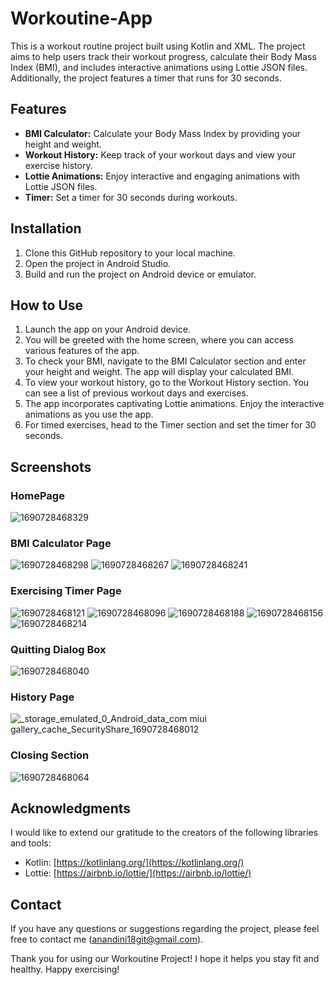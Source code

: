 # Workoutine-App

This is a workout routine project built using Kotlin and XML. The project aims to help users track their workout progress, calculate their Body Mass Index (BMI), and includes interactive animations using Lottie JSON files. Additionally, the project features a timer that runs for 30 seconds.

## Features

- **BMI Calculator:** Calculate your Body Mass Index by providing your height and weight.
- **Workout History:** Keep track of your workout days and view your exercise history.
- **Lottie Animations:** Enjoy interactive and engaging animations with Lottie JSON files.
- **Timer:** Set a timer for 30 seconds during workouts.

## Installation

1. Clone this GitHub repository to your local machine.
2. Open the project in Android Studio.
3. Build and run the project on Android device or emulator.

## How to Use

1. Launch the app on your Android device.
2. You will be greeted with the home screen, where you can access various features of the app.
3. To check your BMI, navigate to the BMI Calculator section and enter your height and weight. The app will display your calculated BMI.
4. To view your workout history, go to the Workout History section. You can see a list of previous workout days and exercises.
5. The app incorporates captivating Lottie animations. Enjoy the interactive animations as you use the app.
6. For timed exercises, head to the Timer section and set the timer for 30 seconds.

## Screenshots
### HomePage
![1690728468329](https://github.com/Anandini18/Workoutine-App/assets/88365547/bfefbccd-6344-4ba5-8dfa-43f961ecb102)
### BMI Calculator Page
![1690728468298](https://github.com/Anandini18/Workoutine-App/assets/88365547/abd51b76-bad9-472e-927f-795dbf334ead)
![1690728468267](https://github.com/Anandini18/Workoutine-App/assets/88365547/e3fc8fb6-0739-4e56-b2d5-55ca8ceed917)
![1690728468241](https://github.com/Anandini18/Workoutine-App/assets/88365547/01e8769c-1b96-4d99-af80-6248159c27c3)


### Exercising Timer Page
![1690728468121](https://github.com/Anandini18/Workoutine-App/assets/88365547/1d978a0e-1bd4-4660-8279-2d139453ef8c)
![1690728468096](https://github.com/Anandini18/Workoutine-App/assets/88365547/37370ba5-4899-4c31-b842-1b780c5455bc)
![1690728468188](https://github.com/Anandini18/Workoutine-App/assets/88365547/b97f0c32-2a4e-48cf-8b8b-d52f7305f466)
![1690728468156](https://github.com/Anandini18/Workoutine-App/assets/88365547/a919939b-92e0-4f85-8b36-4e87a934d39e)
![1690728468214](https://github.com/Anandini18/Workoutine-App/assets/88365547/c0ecaf21-08cd-409a-962b-eccf3d7c47b4)

### Quitting Dialog Box
![1690728468040](https://github.com/Anandini18/Workoutine-App/assets/88365547/391b6acf-d365-4a8b-a8cc-ee3ca41f1a4f)
### History Page
![_storage_emulated_0_Android_data_com miui gallery_cache_SecurityShare_1690728468012](https://github.com/Anandini18/Workoutine-App/assets/88365547/f968baf0-1ff2-48a2-91de-1eb735f65326)
### Closing Section
![1690728468064](https://github.com/Anandini18/Workoutine-App/assets/88365547/2ea26162-e84a-4601-82d3-76de45854ed8)

## Acknowledgments

I would like to extend our gratitude to the creators of the following libraries and tools:

- Kotlin: [https://kotlinlang.org/](https://kotlinlang.org/)
- Lottie: [https://airbnb.io/lottie/](https://airbnb.io/lottie/)

## Contact

If you have any questions or suggestions regarding the project, please feel free to contact me (anandini18git@gmail.com).

Thank you for using our Workoutine Project! I hope it helps you stay fit and healthy. Happy exercising!
